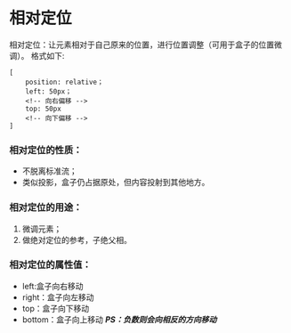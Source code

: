 # 相对定位
相对定位：让元素相对于自己原来的位置，进行位置调整（可用于盒子的位置微调）。
格式如下:
```
[
    position: relative；
    left: 50px； 
    <!-- 向右偏移 -->
    top: 50px
    <!-- 向下偏移 -->
]
```

### 相对定位的性质：
- 不脱离标准流；
- 类似投影，盒子仍占据原处，但内容投射到其他地方。

### 相对定位的用途：
1. 微调元素；
2. 做绝对定位的参考，子绝父相。

### 相对定位的属性值：
- left:盒子向右移动
- right：盒子向左移动
- top：盒子向下移动
- bottom：盒子向上移动
***PS：负数则会向相反的方向移动***